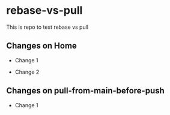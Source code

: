 # rebase-vs-pull

This is repo to test rebase vs pull

## Changes on Home

- Change 1

- Change 2

## Changes on pull-from-main-before-push

- Change 1